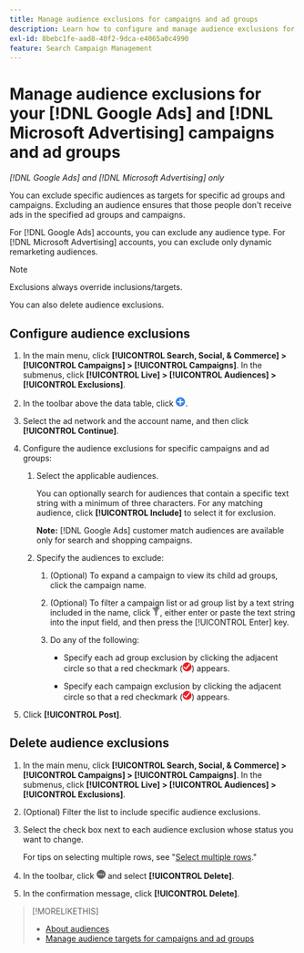```yaml
---
title: Manage audience exclusions for campaigns and ad groups
description: Learn how to configure and manage audience exclusions for your [!DNL Google Ads] and [!DNL Microsoft Advertising] campaigns and ad groups.
exl-id: 8bebc1fe-aad8-40f2-9dca-e4065a0c4990
feature: Search Campaign Management
---
```

# Manage audience exclusions for your [!DNL Google Ads] and [!DNL Microsoft Advertising] campaigns and ad groups

*[!DNL Google Ads] and [!DNL Microsoft Advertising] only*

You can exclude specific audiences as targets for specific ad groups and campaigns. Excluding an audience ensures that those people don't receive ads in the specified ad groups and campaigns.

For [!DNL Google Ads] accounts, you can exclude any audience type. For [!DNL Microsoft Advertising] accounts, you can exclude only dynamic remarketing audiences.

>[!NOTE]
>
>Exclusions always override inclusions/targets.

You can also delete audience exclusions.

## Configure audience exclusions

1. In the main menu, click **[!UICONTROL Search, Social, & Commerce] > [!UICONTROL Campaigns] > [!UICONTROL Campaigns]**. In the submenus, click **[!UICONTROL Live] > [!UICONTROL Audiences] > [!UICONTROL Exclusions]**.

1. In the toolbar above the data table, click ![Create](/help/search-social-commerce/assets/add.png "Create").

1. Select the ad network and the account name, and then click **[!UICONTROL Continue]**.

1. Configure the audience exclusions for specific campaigns and ad groups:

   1. Select the applicable audiences.
   
      You can optionally search for audiences that contain a specific text string with a minimum of three characters. For any matching audience, click **[!UICONTROL Include]** to select it for exclusion.
      
      **Note:** [!DNL Google Ads] customer match audiences are available only for search and shopping campaigns.

   1. Specify the audiences to exclude:
   
      1. (Optional) To expand a campaign to view its child ad groups, click the campaign name.
      
      1.  (Optional) To filter a campaign list or ad group list by a text string included in the name, click ![Filter](/help/search-social-commerce/assets/filter.png "Filter"), either enter or paste the text string into the input field, and then press the [!UICONTROL Enter] key.
      
      1. Do any of the following:

         * Specify each ad group exclusion by clicking the adjacent circle so that a red checkmark (![Exclude](/help/search-social-commerce/assets/exclude.png "Exclude")) appears.
         
         * Specify each campaign exclusion by clicking the adjacent circle so that a red checkmark (![Exclude](/help/search-social-commerce/assets/exclude.png "Exclude")) appears.

1. Click **[!UICONTROL Post]**.

## Delete audience exclusions

1. In the main menu, click **[!UICONTROL Search, Social, & Commerce] > [!UICONTROL Campaigns] > [!UICONTROL Campaigns]**. In the submenus, click **[!UICONTROL Live] > [!UICONTROL Audiences] > [!UICONTROL Exclusions]**.

1. (Optional) Filter the list to include specific audience exclusions.

1. Select the check box next to each audience exclusion whose status you want to change.
     
   For tips on selecting multiple rows, see "[Select multiple rows](/help/search-social-commerce/common-tasks/navigation-editing-selection/multiple-rows-select.md)."

1. In the toolbar, click ![More actions](/help/search-social-commerce/assets/more.png "More actions") and select **[!UICONTROL Delete]**. 

1. In the confirmation message, click **[!UICONTROL Delete]**.

>[!MORELIKETHIS]
>
>* [About audiences](audience-about.md)
>* [Manage audience targets for campaigns and ad groups](/help/search-social-commerce/campaign-management/campaigns/audience-targets-manage.md)
